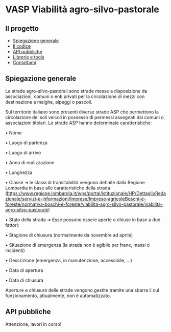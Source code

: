 # VASP Viabilità agro-silvo-pastorale

## Il progetto

 - [Spiegazione generale](#Spiegazione-generale)
 - [Il codice](#building-apis)
 - [API pubbliche](#API-pubbliche)
 - [Librerie e tools](#librerie)
 - [Contattami](#deploying)


## Spiegazione generale

Le strade agro-silvo-pastorali sono strade messe a disposizione da associazioni, comuni o enti privati per la circolazione di mezzi con destinazione a malghe, alpeggi o pascoli.

Sul territorio italiano sono presenti diverse strade ASP che permettono la circolazione dei soli veicoli in possesso di permessi assegnati dai comuni o associazioni titolari. Le strade ASP hanno determinate caratteristiche:

• Nome

• Luogo di partenza

• Luogo di arrivo

• Anno di realizzazione

• Lunghezza

• Classe ➔ le classi di transitabilità vengono definite dalla Regione Lombardia in base
alle caratteristiche della strada
(https://www.regione.lombardia.it/wps/portal/istituzionale/HP/DettaglioRedazionale/servizi-e-informazioni/Imprese/Imprese-agricoleBoschi-e-foreste/normativa-boschi-e-foreste/viabilita-agro-silvo-pastorale/viabilita-agro-silvo-pastorale)

• Stato della strada ➔ Esse possono essere aperte o chiuse in base a due fattori:

• Stagione di chiusura (normalmente da novembre ad aprile)

• Situazione di emergenza (la strada non è agibile per frane, massi o incidenti)

• Descrizione (emergenza, in manutenzione, accessibile, ...)

• Data di apertura

• Data di chiusura

Aperture e chiusure delle strade vengono gestite tramite una sbarra il cui funzionamento,
attualmente, non è automatizzato.

## API pubbliche

Attenzione, lavori in corso!
